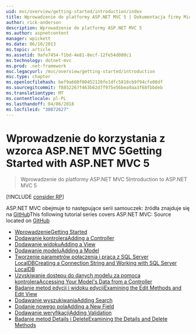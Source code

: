 ```yaml
---
uid: mvc/overview/getting-started/introduction/index
title: Wprowadzenie do platformy ASP.NET MVC 5 | Dokumentacja firmy Microsoft
author: rick-anderson
description: Wprowadzenie do platformy ASP.NET MVC 5
ms.author: aspnetcontent
manager: wpickett
ms.date: 06/10/2013
ms.topic: article
ms.assetid: 9afe7454-f1bd-4e81-8ecf-12fe54d080c1
ms.technology: dotnet-mvc
ms.prod: .net-framework
msc.legacyurl: /mvc/overview/getting-started/introduction
msc.type: chapter
ms.openlocfilehash: bef9a660f00452120fe1dfc5818cb9f94cfe08df
ms.sourcegitcommit: f8852267f463b62d7f975e56bea9aa3f68fbbdeb
ms.translationtype: MT
ms.contentlocale: pl-PL
ms.lasthandoff: 04/06/2018
ms.locfileid: "30872627"
---
```

<a name="getting-started-with-aspnet-mvc-5"></a><span data-ttu-id="de9d2-103">Wprowadzenie do korzystania z wzorca ASP.NET MVC 5</span><span class="sxs-lookup"><span data-stu-id="de9d2-103">Getting Started with ASP.NET MVC 5</span></span>
====================
> <span data-ttu-id="de9d2-104">Wprowadzenie do platformy ASP.NET MVC 5</span><span class="sxs-lookup"><span data-stu-id="de9d2-104">Introduction to ASP.NET MVC 5</span></span>

[!INCLUDE [consider RP](../../../../includes/razor.md)]

<span data-ttu-id="de9d2-105">ASP.NET MVC obejmuje to następujące serii samouczek: źródła znajduje się na [GitHub](https://github.com/aspnet/Docs/tree/master/aspnet/mvc/overview/getting-started/introduction/sample/MvcMovie/MvcMovie)</span><span class="sxs-lookup"><span data-stu-id="de9d2-105">This following tutorial series covers ASP.NET MVC: Source located on [GitHub](https://github.com/aspnet/Docs/tree/master/aspnet/mvc/overview/getting-started/introduction/sample/MvcMovie/MvcMovie)</span></span>

- [<span data-ttu-id="de9d2-106">Wprowadzenie</span><span class="sxs-lookup"><span data-stu-id="de9d2-106">Getting Started</span></span>](getting-started.md)
- [<span data-ttu-id="de9d2-107">Dodawanie kontrolera</span><span class="sxs-lookup"><span data-stu-id="de9d2-107">Adding a Controller</span></span>](adding-a-controller.md)
- [<span data-ttu-id="de9d2-108">Dodawanie widoku</span><span class="sxs-lookup"><span data-stu-id="de9d2-108">Adding a View</span></span>](adding-a-view.md)
- [<span data-ttu-id="de9d2-109">Dodawanie modelu</span><span class="sxs-lookup"><span data-stu-id="de9d2-109">Adding a Model</span></span>](adding-a-model.md)
- [<span data-ttu-id="de9d2-110">Tworzenie parametrów połączenia i praca z SQL Server LocalDB</span><span class="sxs-lookup"><span data-stu-id="de9d2-110">Creating a Connection String and Working with SQL Server LocalDB</span></span>](creating-a-connection-string.md)
- [<span data-ttu-id="de9d2-111">Uzyskiwanie dostępu do danych modelu za pomocą kontrolera</span><span class="sxs-lookup"><span data-stu-id="de9d2-111">Accessing Your Model's Data from a Controller</span></span>](accessing-your-models-data-from-a-controller.md)
- [<span data-ttu-id="de9d2-112">Badanie metod edycji i widoku edycji</span><span class="sxs-lookup"><span data-stu-id="de9d2-112">Examining the Edit Methods and Edit View</span></span>](examining-the-edit-methods-and-edit-view.md)
- [<span data-ttu-id="de9d2-113">Dodawanie wyszukiwania</span><span class="sxs-lookup"><span data-stu-id="de9d2-113">Adding Search</span></span>](adding-search.md)
- [<span data-ttu-id="de9d2-114">Dodanie nowego pola</span><span class="sxs-lookup"><span data-stu-id="de9d2-114">Adding a New Field</span></span>](adding-a-new-field.md)
- [<span data-ttu-id="de9d2-115">Dodawanie weryfikacji</span><span class="sxs-lookup"><span data-stu-id="de9d2-115">Adding Validation</span></span>](adding-validation.md)
- [<span data-ttu-id="de9d2-116">Badanie metod Details i Delete</span><span class="sxs-lookup"><span data-stu-id="de9d2-116">Examining the Details and Delete Methods</span></span>](examining-the-details-and-delete-methods.md)
